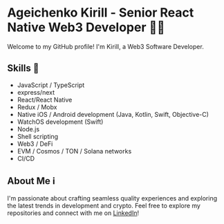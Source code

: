 # Ageichenko Kirill - Senior React Native Web3 Developer 👨‍💻

Welcome to my GitHub profile! I'm Kirill, a Web3 Software Developer.

## Skills 🚀

- JavaScript / TypeScript
- express/next
- React/React Native
- Redux / Mobx
- Native iOS / Android development (Java, Kotlin, Swift, Objective-C)
- WatchOS development (Swift)
- Node.js
- Shell scripting
- Web3 / DeFi
- EVM / Cosmos / TON / Solana networks
- CI/CD

## About Me ℹ️

I'm passionate about crafting seamless quality experiences and exploring the latest trends in development and crypto. Feel free to explore my repositories and connect with me on [LinkedIn](https://www.linkedin.com/in/agkirill)!
